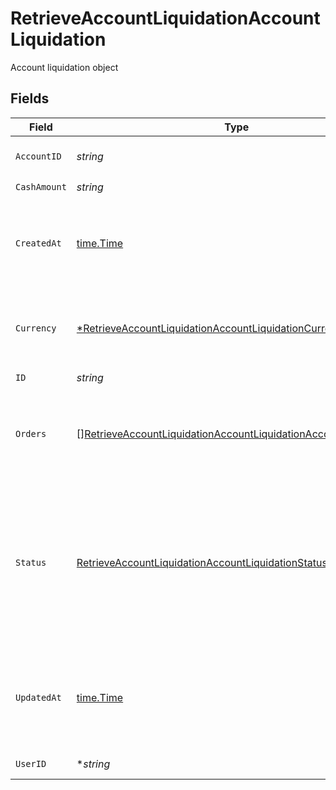 # RetrieveAccountLiquidationAccountLiquidation

Account liquidation object


## Fields

| Field                                                                                                                                                                                            | Type                                                                                                                                                                                             | Required                                                                                                                                                                                         | Description                                                                                                                                                                                      |
| ------------------------------------------------------------------------------------------------------------------------------------------------------------------------------------------------ | ------------------------------------------------------------------------------------------------------------------------------------------------------------------------------------------------ | ------------------------------------------------------------------------------------------------------------------------------------------------------------------------------------------------ | ------------------------------------------------------------------------------------------------------------------------------------------------------------------------------------------------ |
| `AccountID`                                                                                                                                                                                      | *string*                                                                                                                                                                                         | :heavy_check_mark:                                                                                                                                                                               | Account unique identifier.                                                                                                                                                                       |
| `CashAmount`                                                                                                                                                                                     | *string*                                                                                                                                                                                         | :heavy_check_mark:                                                                                                                                                                               | N/A                                                                                                                                                                                              |
| `CreatedAt`                                                                                                                                                                                      | [time.Time](https://pkg.go.dev/time#Time)                                                                                                                                                        | :heavy_check_mark:                                                                                                                                                                               | Date and time when the resource was created. [RFC 3339-5](https://datatracker.ietf.org/doc/html/rfc3339#section-5.6), [ISO8601 UTC](https://www.iso.org/iso-8601-date-and-time-format.html)      |
| `Currency`                                                                                                                                                                                       | [*RetrieveAccountLiquidationAccountLiquidationCurrency](../../models/operations/retrieveaccountliquidationaccountliquidationcurrency.md)                                                         | :heavy_minus_sign:                                                                                                                                                                               | Alphabetic three-letter [ISO 4217](https://en.wikipedia.org/wiki/ISO_4217) currency code.<br/>* EUR - Euro                                                                                       |
| `ID`                                                                                                                                                                                             | *string*                                                                                                                                                                                         | :heavy_check_mark:                                                                                                                                                                               | N/A                                                                                                                                                                                              |
| `Orders`                                                                                                                                                                                         | [][RetrieveAccountLiquidationAccountLiquidationAccountLiquidation](../../models/operations/retrieveaccountliquidationaccountliquidationaccountliquidation.md)                                    | :heavy_check_mark:                                                                                                                                                                               | Position liquidation orders associated with this account liquidation                                                                                                                             |
| `Status`                                                                                                                                                                                         | [RetrieveAccountLiquidationAccountLiquidationStatus](../../models/operations/retrieveaccountliquidationaccountliquidationstatus.md)                                                              | :heavy_check_mark:                                                                                                                                                                               | Execution status of the Account liquidation.<br/>* NEW - <br/>* PROCESSING - <br/>* FILLED - <br/>* CANCELLED - <br/>* SETTLED -                                                                 |
| `UpdatedAt`                                                                                                                                                                                      | [time.Time](https://pkg.go.dev/time#Time)                                                                                                                                                        | :heavy_check_mark:                                                                                                                                                                               | Date and time when the resource was last updated. [RFC 3339-5](https://datatracker.ietf.org/doc/html/rfc3339#section-5.6), [ISO8601 UTC](https://www.iso.org/iso-8601-date-and-time-format.html) |
| `UserID`                                                                                                                                                                                         | **string*                                                                                                                                                                                        | :heavy_minus_sign:                                                                                                                                                                               | User unique identifier.                                                                                                                                                                          |